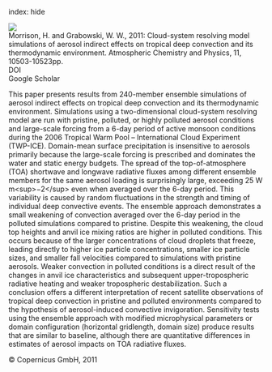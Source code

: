 index: hide

<div class="Citation">
    <div class="Citation-thumb CitationThumb-linked"  data-href="https://doi.org/10.5194/acp-11-10503-2011">
      <img src="https://static.claimspace.cloud/climate-study-static/refs/thumbs/7/Morrison_and_Grabowski_2011-thumb.png" />
    </div>

  <div class="Citation-body">
    <div class="Citation-text">Morrison, H. and Grabowski, W. W., 2011: Cloud-system resolving model simulations of aerosol indirect effects on tropical deep convection and its thermodynamic environment. <span class="Article-journal">Atmospheric Chemistry and Physics, </span><span class="Article-volume">11, </span>10503-10523pp.</div>
    <div class="Citation-links">
      <div class="CitationLink" data-href="https://doi.org/10.5194/acp-11-10503-2011">
        <div class="CitationLink-icon CitationLink-Doi"></div>
        <div class="CitationLink-text">DOI</div>
      </div>
      <div class="CitationLink" data-href="https://scholar.google.com/scholar?q=10.5194/acp-11-10503-2011">
        <div class="CitationLink-icon CitationLink-Scholar"></div>
        <div class="CitationLink-text">Google Scholar</div>
      </div>
    </div>
  </div>
</div>

This paper presents results from 240-member ensemble simulations of aerosol indirect effects on tropical deep convection and its thermodynamic environment. Simulations using a two-dimensional cloud-system resolving model are run with pristine, polluted, or highly polluted aerosol conditions and large-scale forcing from a 6-day period of active monsoon conditions during the 2006 Tropical Warm Pool – International Cloud Experiment (TWP-ICE). Domain-mean surface precipitation is insensitive to aerosols primarily because the large-scale forcing is prescribed and dominates the water and static energy budgets. The spread of the top-of-atmosphere (TOA) shortwave and longwave radiative fluxes among different ensemble members for the same aerosol loading is surprisingly large, exceeding 25 W m&lt;sup&gt;−2&lt;/sup&gt; even when averaged over the 6-day period. This variability is caused by random fluctuations in the strength and timing of individual deep convective events. The ensemble approach demonstrates a small weakening of convection averaged over the 6-day period in the polluted simulations compared to pristine. Despite this weakening, the cloud top heights and anvil ice mixing ratios are higher in polluted conditions. This occurs because of the larger concentrations of cloud droplets that freeze, leading directly to higher ice particle concentrations, smaller ice particle sizes, and smaller fall velocities compared to simulations with pristine aerosols. Weaker convection in polluted conditions is a direct result of the changes in anvil ice characteristics and subsequent upper-tropospheric radiative heating and weaker tropospheric destabilization. Such a conclusion offers a different interpretation of recent satellite observations of tropical deep convection in pristine and polluted environments compared to the hypothesis of aerosol-induced convective invigoration. Sensitivity tests using the ensemble approach with modified microphysical parameters or domain configuration (horizontal gridlength, domain size) produce results that are similar to baseline, although there are quantitative differences in estimates of aerosol impacts on TOA radiative fluxes.

<div class="Citation-copy">
&copy; Copernicus GmbH, 2011
</div>